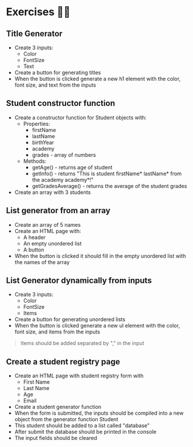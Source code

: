 # Exercises 🏋️‍♂️

## Title Generator

* Create 3 inputs:
    * Color
    * FontSize
    * Text
* Create a button for generating titles
* When the button is clicked generate a new h1 element with the color, font size, and text from the inputs

## Student constructor function

* Create a constructor function for Student objects with:
    * Properties:
        * firstName
        * lastName
        * birthYear
        * academy
        * grades - array of numbers
    * Methods:
        * getAge() - returns age of student
        * getInfo() - returns "This is student firstName* lastName* from the academy academy*!"
        * getGradesAverage() - returns the average of the student grades
* Create an array with 3 students

## List generator from an array

* Create an array of 5 names
* Create an HTML page with:
    * A header
    * An empty unordered list
    * A button
* When the button is clicked it should fill in the empty unordered list with the names of the array

## List Generator dynamically from inputs

* Create 3 inputs:
    * Color
    * FontSize
    * Items
* Create a button for generating unordered lists
* When the button is clicked generate a new ul element with the color, font size, and items from the inputs

> Items should be added separated by "," in the input

## Create a student registry page

* Create an HTML page with student registry form with
    * First Name
    * Last Name
    * Age
    * Email
* Create a student generator function
* When the form is submitted, the inputs should be compiled into a new object from the generator function Student
* This student should be added to a list called "database"
* After submit the database should be printed in the console
* The input fields should be cleared

